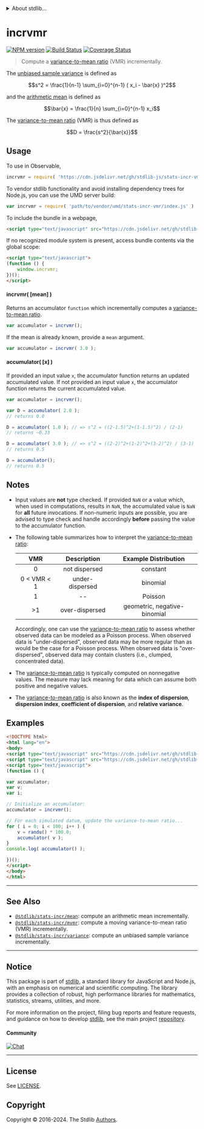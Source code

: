 <!--

@license Apache-2.0

Copyright (c) 2018 The Stdlib Authors.

Licensed under the Apache License, Version 2.0 (the "License");
you may not use this file except in compliance with the License.
You may obtain a copy of the License at

   http://www.apache.org/licenses/LICENSE-2.0

Unless required by applicable law or agreed to in writing, software
distributed under the License is distributed on an "AS IS" BASIS,
WITHOUT WARRANTIES OR CONDITIONS OF ANY KIND, either express or implied.
See the License for the specific language governing permissions and
limitations under the License.

-->


<details>
  <summary>
    About stdlib...
  </summary>
  <p>We believe in a future in which the web is a preferred environment for numerical computation. To help realize this future, we've built stdlib. stdlib is a standard library, with an emphasis on numerical and scientific computation, written in JavaScript (and C) for execution in browsers and in Node.js.</p>
  <p>The library is fully decomposable, being architected in such a way that you can swap out and mix and match APIs and functionality to cater to your exact preferences and use cases.</p>
  <p>When you use stdlib, you can be absolutely certain that you are using the most thorough, rigorous, well-written, studied, documented, tested, measured, and high-quality code out there.</p>
  <p>To join us in bringing numerical computing to the web, get started by checking us out on <a href="https://github.com/stdlib-js/stdlib">GitHub</a>, and please consider <a href="https://opencollective.com/stdlib">financially supporting stdlib</a>. We greatly appreciate your continued support!</p>
</details>

# incrvmr

[![NPM version][npm-image]][npm-url] [![Build Status][test-image]][test-url] [![Coverage Status][coverage-image]][coverage-url] <!-- [![dependencies][dependencies-image]][dependencies-url] -->

> Compute a [variance-to-mean ratio][variance-to-mean-ratio] (VMR) incrementally.

<section class="intro">

The [unbiased sample variance][sample-variance] is defined as

<!-- <equation class="equation" label="eq:unbiased_sample_variance" align="center" raw="s^2 = \frac{1}{n-1} \sum_{i=0}^{n-1} ( x_i - \bar{x} )^2" alt="Equation for the unbiased sample variance."> -->

```math
s^2 = \frac{1}{n-1} \sum_{i=0}^{n-1} ( x_i - \bar{x} )^2
```

<!-- <div class="equation" align="center" data-raw-text="s^2 = \frac{1}{n-1} \sum_{i=0}^{n-1} ( x_i - \bar{x} )^2" data-equation="eq:unbiased_sample_variance">
    <img src="https://cdn.jsdelivr.net/gh/stdlib-js/stdlib@7fe559e94716008fb414ec7c6b3d0e3e1194f2ba/lib/node_modules/@stdlib/stats/incr/vmr/docs/img/equation_unbiased_sample_variance.svg" alt="Equation for the unbiased sample variance.">
    <br>
</div> -->

<!-- </equation> -->

and the [arithmetic mean][arithmetic-mean] is defined as

<!-- <equation class="equation" label="eq:arithmetic_mean" align="center" raw="\bar{x} = \frac{1}{n} \sum_{i=0}^{n-1} x_i" alt="Equation for the arithmetic mean."> -->

```math
\bar{x} = \frac{1}{n} \sum_{i=0}^{n-1} x_i
```

<!-- <div class="equation" align="center" data-raw-text="\bar{x} = \frac{1}{n} \sum_{i=0}^{n-1} x_i" data-equation="eq:arithmetic_mean">
    <img src="https://cdn.jsdelivr.net/gh/stdlib-js/stdlib@86f8c49b0e95ee794f0b098b8d17444c0cbeea0a/lib/node_modules/@stdlib/stats/incr/vmr/docs/img/equation_arithmetic_mean.svg" alt="Equation for the arithmetic mean.">
    <br>
</div> -->

<!-- </equation> -->

The [variance-to-mean ratio][variance-to-mean-ratio] (VMR) is thus defined as

<!-- <equation class="equation" label="eq:variance_to_mean_ratio" align="center" raw="D = \frac{s^2}{\bar{x}}" alt="Equation for the variance-to-mean ratio (VMR)."> -->

```math
D = \frac{s^2}{\bar{x}}
```

<!-- <div class="equation" align="center" data-raw-text="D = \frac{s^2}{\bar{x}}" data-equation="eq:variance_to_mean_ratio">
    <img src="https://cdn.jsdelivr.net/gh/stdlib-js/stdlib@86f8c49b0e95ee794f0b098b8d17444c0cbeea0a/lib/node_modules/@stdlib/stats/incr/vmr/docs/img/equation_variance_to_mean_ratio.svg" alt="Equation for the variance-to-mean ratio (VMR).">
    <br>
</div> -->

<!-- </equation> -->

</section>

<!-- /.intro -->



<section class="usage">

## Usage

To use in Observable,

```javascript
incrvmr = require( 'https://cdn.jsdelivr.net/gh/stdlib-js/stats-incr-vmr@umd/browser.js' )
```

To vendor stdlib functionality and avoid installing dependency trees for Node.js, you can use the UMD server build:

```javascript
var incrvmr = require( 'path/to/vendor/umd/stats-incr-vmr/index.js' )
```

To include the bundle in a webpage,

```html
<script type="text/javascript" src="https://cdn.jsdelivr.net/gh/stdlib-js/stats-incr-vmr@umd/browser.js"></script>
```

If no recognized module system is present, access bundle contents via the global scope:

```html
<script type="text/javascript">
(function () {
    window.incrvmr;
})();
</script>
```

#### incrvmr( \[mean] )

Returns an accumulator `function` which incrementally computes a [variance-to-mean ratio][variance-to-mean-ratio].

```javascript
var accumulator = incrvmr();
```

If the mean is already known, provide a `mean` argument.

```javascript
var accumulator = incrvmr( 3.0 );
```

#### accumulator( \[x] )

If provided an input value `x`, the accumulator function returns an updated accumulated value. If not provided an input value `x`, the accumulator function returns the current accumulated value.

```javascript
var accumulator = incrvmr();

var D = accumulator( 2.0 );
// returns 0.0

D = accumulator( 1.0 ); // => s^2 = ((2-1.5)^2+(1-1.5)^2) / (2-1)
// returns ~0.33

D = accumulator( 3.0 ); // => s^2 = ((2-2)^2+(1-2)^2+(3-2)^2) / (3-1)
// returns 0.5

D = accumulator();
// returns 0.5
```

</section>

<!-- /.usage -->

<section class="notes">

## Notes

-   Input values are **not** type checked. If provided `NaN` or a value which, when used in computations, results in `NaN`, the accumulated value is `NaN` for **all** future invocations. If non-numeric inputs are possible, you are advised to type check and handle accordingly **before** passing the value to the accumulator function.

-   The following table summarizes how to interpret the [variance-to-mean ratio][variance-to-mean-ratio]:

    |        VMR        |   Description   |     Example Distribution     |
    | :---------------: | :-------------: | :--------------------------: |
    |         0         |  not dispersed  |           constant           |
    | 0 &lt; VMR &lt; 1 | under-dispersed |           binomial           |
    |         1         |        --       |            Poisson           |
    |         >1        |  over-dispersed | geometric, negative-binomial |

    Accordingly, one can use the [variance-to-mean ratio][variance-to-mean-ratio] to assess whether observed data can be modeled as a Poisson process. When observed data is "under-dispersed", observed data may be more regular than as would be the case for a Poisson process. When observed data is "over-dispersed", observed data may contain clusters (i.e., clumped, concentrated data).

-   The [variance-to-mean ratio][variance-to-mean-ratio] is typically computed on nonnegative values. The measure may lack meaning for data which can assume both positive and negative values.

-   The [variance-to-mean ratio][variance-to-mean-ratio] is also known as the **index of dispersion**, **dispersion index**, **coefficient of dispersion**, and **relative variance**.

</section>

<!-- /.notes -->

<section class="examples">

## Examples

<!-- eslint no-undef: "error" -->

```html
<!DOCTYPE html>
<html lang="en">
<body>
<script type="text/javascript" src="https://cdn.jsdelivr.net/gh/stdlib-js/random-base-randu@umd/browser.js"></script>
<script type="text/javascript" src="https://cdn.jsdelivr.net/gh/stdlib-js/stats-incr-vmr@umd/browser.js"></script>
<script type="text/javascript">
(function () {

var accumulator;
var v;
var i;

// Initialize an accumulator:
accumulator = incrvmr();

// For each simulated datum, update the variance-to-mean ratio...
for ( i = 0; i < 100; i++ ) {
    v = randu() * 100.0;
    accumulator( v );
}
console.log( accumulator() );

})();
</script>
</body>
</html>
```

</section>

<!-- /.examples -->

<!-- Section for related `stdlib` packages. Do not manually edit this section, as it is automatically populated. -->

<section class="related">

* * *

## See Also

-   <span class="package-name">[`@stdlib/stats-incr/mean`][@stdlib/stats/incr/mean]</span><span class="delimiter">: </span><span class="description">compute an arithmetic mean incrementally.</span>
-   <span class="package-name">[`@stdlib/stats-incr/mvmr`][@stdlib/stats/incr/mvmr]</span><span class="delimiter">: </span><span class="description">compute a moving variance-to-mean ratio (VMR) incrementally.</span>
-   <span class="package-name">[`@stdlib/stats-incr/variance`][@stdlib/stats/incr/variance]</span><span class="delimiter">: </span><span class="description">compute an unbiased sample variance incrementally.</span>

</section>

<!-- /.related -->

<!-- Section for all links. Make sure to keep an empty line after the `section` element and another before the `/section` close. -->


<section class="main-repo" >

* * *

## Notice

This package is part of [stdlib][stdlib], a standard library for JavaScript and Node.js, with an emphasis on numerical and scientific computing. The library provides a collection of robust, high performance libraries for mathematics, statistics, streams, utilities, and more.

For more information on the project, filing bug reports and feature requests, and guidance on how to develop [stdlib][stdlib], see the main project [repository][stdlib].

#### Community

[![Chat][chat-image]][chat-url]

---

## License

See [LICENSE][stdlib-license].


## Copyright

Copyright &copy; 2016-2024. The Stdlib [Authors][stdlib-authors].

</section>

<!-- /.stdlib -->

<!-- Section for all links. Make sure to keep an empty line after the `section` element and another before the `/section` close. -->

<section class="links">

[npm-image]: http://img.shields.io/npm/v/@stdlib/stats-incr-vmr.svg
[npm-url]: https://npmjs.org/package/@stdlib/stats-incr-vmr

[test-image]: https://github.com/stdlib-js/stats-incr-vmr/actions/workflows/test.yml/badge.svg?branch=v0.2.1
[test-url]: https://github.com/stdlib-js/stats-incr-vmr/actions/workflows/test.yml?query=branch:v0.2.1

[coverage-image]: https://img.shields.io/codecov/c/github/stdlib-js/stats-incr-vmr/main.svg
[coverage-url]: https://codecov.io/github/stdlib-js/stats-incr-vmr?branch=main

<!--

[dependencies-image]: https://img.shields.io/david/stdlib-js/stats-incr-vmr.svg
[dependencies-url]: https://david-dm.org/stdlib-js/stats-incr-vmr/main

-->

[chat-image]: https://img.shields.io/gitter/room/stdlib-js/stdlib.svg
[chat-url]: https://app.gitter.im/#/room/#stdlib-js_stdlib:gitter.im

[stdlib]: https://github.com/stdlib-js/stdlib

[stdlib-authors]: https://github.com/stdlib-js/stdlib/graphs/contributors

[umd]: https://github.com/umdjs/umd
[es-module]: https://developer.mozilla.org/en-US/docs/Web/JavaScript/Guide/Modules

[deno-url]: https://github.com/stdlib-js/stats-incr-vmr/tree/deno
[deno-readme]: https://github.com/stdlib-js/stats-incr-vmr/blob/deno/README.md
[umd-url]: https://github.com/stdlib-js/stats-incr-vmr/tree/umd
[umd-readme]: https://github.com/stdlib-js/stats-incr-vmr/blob/umd/README.md
[esm-url]: https://github.com/stdlib-js/stats-incr-vmr/tree/esm
[esm-readme]: https://github.com/stdlib-js/stats-incr-vmr/blob/esm/README.md
[branches-url]: https://github.com/stdlib-js/stats-incr-vmr/blob/main/branches.md

[stdlib-license]: https://raw.githubusercontent.com/stdlib-js/stats-incr-vmr/main/LICENSE

[variance-to-mean-ratio]: https://en.wikipedia.org/wiki/Index_of_dispersion

[arithmetic-mean]: https://en.wikipedia.org/wiki/Arithmetic_mean

[sample-variance]: https://en.wikipedia.org/wiki/Variance

<!-- <related-links> -->

[@stdlib/stats/incr/mean]: https://github.com/stdlib-js/stats-incr-mean/tree/umd

[@stdlib/stats/incr/mvmr]: https://github.com/stdlib-js/stats-incr-mvmr/tree/umd

[@stdlib/stats/incr/variance]: https://github.com/stdlib-js/stats-incr-variance/tree/umd

<!-- </related-links> -->

</section>

<!-- /.links -->

